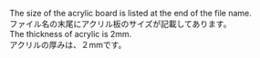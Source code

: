 The size of the acrylic board is listed at the end of the file name.
<br>
ファイル名の末尾にアクリル板のサイズが記載してあります。
<br>
The thickness of acrylic is 2mm.
<br>
アクリルの厚みは、２mmです。
<br>


